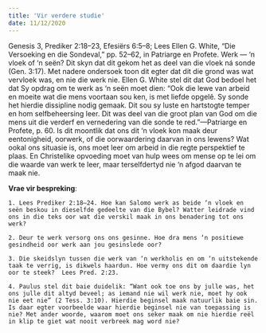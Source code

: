 ```yaml
---
title: 'Vir verdere studie'
date: 11/12/2020
---
```


Genesis 3, Prediker 2:18–23, Efesiërs 6:5–8; Lees Ellen G. White, “Die Versoeking en die Sondeval,” pp. 52–62, in Patriarge en Profete. Werk — ‘n vloek of ‘n seën? Dit skyn dat dit gekom het as deel van die vloek ná sonde (Gen. 3:17). Met nadere ondersoek toon dit egter dat dit die grond was wat vervloek was, en nie die werk nie. Ellen G. White stel dit dat God bedoel het dat Sy opdrag om te werk as ‘n seën moet dien: “Ook die lewe van arbeid en moeite wat die mens voortaan sou ken, is met liefde opgelê. Sy sonde het hierdie dissipline nodig gemaak. Dit sou sy luste en hartstogte temper en hom selfbeheersing leer. Dit was deel van die groot plan van God om die mens uit die verderf en vernedering van die sonde te red.”—Patriarge en Profete, p. 60. Is dit moontlik dat ons dit ‘n vloek kon maak deur eentonigheid, oorwerk, of die oorwaardering daarvan in ons lewens? Wat ookal ons situasie is, ons moet leer om arbeid in die regte perspektief te plaas. En Christelike opvoeding moet van hulp wees om mense op te lei om die waarde van werk te leer, maar terselfdertyd nie ‘n afgod daarvan te maak nie.

**Vrae vir bespreking**:

`1. Lees Prediker 2:18–24. Hoe kan Salomo werk as beide ‘n vloek en seën beskou in dieselfde gedeelte van die Bybel? Watter leidrade vind ons in die teks oor wat die verskil maak in ons benadering tot ons werk? `

`2. Deur te werk versorg ons ons gesinne. Hoe dra mens ‘n positiewe gesindheid oor werk aan jou gesinslede oor? `

`3. Die skeidslyn tussen die werk van ‘n werkholis en om ‘n uitstekende taak te verrig, is dikwels haardun. Hoe vermy ons dit om daardie lyn oor te steek?  Lees Pred. 2:23. `

`4. Paulus stel dit baie duidelik: “Want ook toe ons by julle was, het ons julle dit altyd beveel; as iemand nie wil werk nie, moet hy ook nie eet nie” (2 Tess. 3:10). Hierdie beginsel maak natuurlik baie sin. Is daar egter voorbeelde waar hierdie beginsel nie van toepassing is nie? Met ander woorde, waarom moet ons seker maak om nie hierdie reël in klip te giet wat nooit verbreek mag word nie? `
